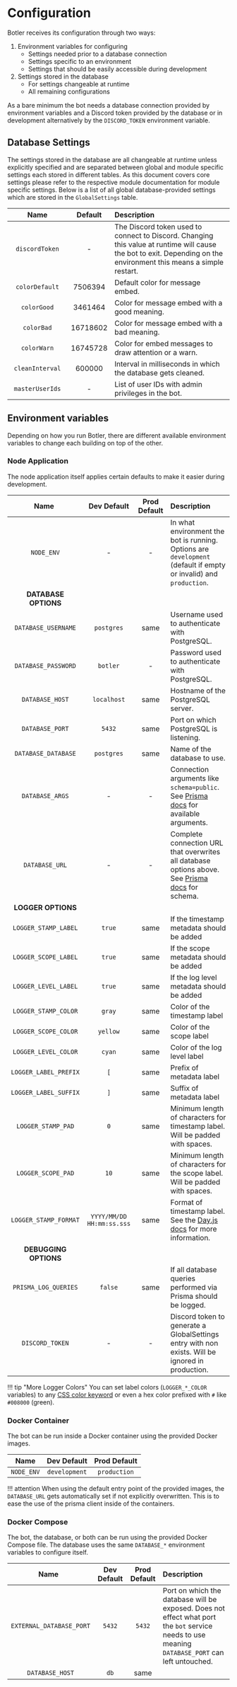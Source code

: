 # Configuration

Botler receives its configuration through two ways:

1. Environment variables for configuring
    - Settings needed prior to a database connection
    - Settings specific to an environment
    - Settings that should be easily accessible during development
2. Settings stored in the database
    - For settings changeable at runtime
    - All remaining configurations

As a bare minimum the bot needs a database connection provided by environment variables and a Discord token provided by the database or in development alternatively by the `DISCORD_TOKEN` environment variable.

## Database Settings

The settings stored in the database are all changeable at runtime unless explicitly specified and are separated between global and module specific settings each stored in different tables. As this document covers core settings please refer to the respective module documentation for module specific settings. Below is a list of all global database-provided settings which are stored in the `GlobalSettings` table.

| <div style="width:120px">Name</div> | Default  | Description                                                                                                                                                        |
| :---------------------------------: | :------: | :----------------------------------------------------------------------------------------------------------------------------------------------------------------- |
|           `discordToken`            |    -     | The Discord token used to connect to Discord. Changing this value at runtime will cause the bot to exit. Depending on the environment this means a simple restart. |
|           `colorDefault`            | 7506394  | Default color for message embed.                                                                                                                                   |
|             `colorGood`             | 3461464  | Color for message embed with a good meaning.                                                                                                                       |
|             `colorBad`              | 16718602 | Color for message embed with a bad meaning.                                                                                                                        |
|             `colorWarn`             | 16745728 | Color for embed messages to draw attention or a warn.                                                                                                              |
|           `cleanInterval`           |  600000  | Interval in milliseconds in which the database gets cleaned.                                                                                                       |
|           `masterUserIds`           |    -     | List of user IDs with admin privileges in the bot.                                                                                                                 |

## Environment variables

Depending on how you run Botler, there are different available environment variables to change each building on top of the other.

### Node Application

The node application itself applies certain defaults to make it easier during development.

| <div style="width:150px">Name</div> |        Dev Default        | Prod Default | Description                                                                                                                                                                          |
| :---------------------------------: | :-----------------------: | :----------: | :----------------------------------------------------------------------------------------------------------------------------------------------------------------------------------- |
|             `NODE_ENV`              |             -             |      -       | In what environment the bot is running. Options are `development` (default if empty or invalid) and `production`.                                                                    |
|        **DATABASE OPTIONS**         |
|         `DATABASE_USERNAME`         |        `postgres`         |     same     | Username used to authenticate with PostgreSQL.                                                                                                                                       |
|         `DATABASE_PASSWORD`         |         `botler`          |      -       | Password used to authenticate with PostgreSQL.                                                                                                                                       |
|           `DATABASE_HOST`           |        `localhost`        |     same     | Hostname of the PostgreSQL server.                                                                                                                                                   |
|           `DATABASE_PORT`           |          `5432`           |     same     | Port on which PostgreSQL is listening.                                                                                                                                               |
|         `DATABASE_DATABASE`         |        `postgres`         |     same     | Name of the database to use.                                                                                                                                                         |
|           `DATABASE_ARGS`           |             -             |      -       | Connection arguments like `schema=public`. See [Prisma docs](https://www.prisma.io/docs/concepts/database-connectors/postgresql#arguments) for available arguments.                  |
|           `DATABASE_URL`            |             -             |      -       | Complete connection URL that overwrites all database options above. See [Prisma docs](https://www.prisma.io/docs/concepts/database-connectors/postgresql#connection-url) for schema. |
|         **LOGGER OPTIONS**          |
|        `LOGGER_STAMP_LABEL`         |          `true`           |     same     | If the timestamp metadata should be added                                                                                                                                            |
|        `LOGGER_SCOPE_LABEL`         |          `true`           |     same     | If the scope metadata should be added                                                                                                                                                |
|        `LOGGER_LEVEL_LABEL`         |          `true`           |     same     | If the log level metadata should be added                                                                                                                                            |
|        `LOGGER_STAMP_COLOR`         |          `gray`           |     same     | Color of the timestamp label                                                                                                                                                         |
|        `LOGGER_SCOPE_COLOR`         |         `yellow`          |     same     | Color of the scope label                                                                                                                                                             |
|        `LOGGER_LEVEL_COLOR`         |          `cyan`           |     same     | Color of the log level label                                                                                                                                                         |
|        `LOGGER_LABEL_PREFIX`        |            `[`            |     same     | Prefix of metadata label                                                                                                                                                             |
|        `LOGGER_LABEL_SUFFIX`        |            `]`            |     same     | Suffix of metadata label                                                                                                                                                             |
|         `LOGGER_STAMP_PAD`          |            `0`            |     same     | Minimum length of characters for timestamp label. Will be padded with spaces.                                                                                                        |
|         `LOGGER_SCOPE_PAD`          |           `10`            |     same     | Minimum length of characters for the scope label. Will be padded with spaces.                                                                                                        |
|        `LOGGER_STAMP_FORMAT`        | `YYYY/MM/DD HH:mm:ss.sss` |     same     | Format of timestamp label. See the [Day.js docs](https://day.js.org/docs/en/display/format) for more information.                                                                    |
|        **DEBUGGING OPTIONS**        |
|        `PRISMA_LOG_QUERIES`         |          `false`          |     same     | If all database queries performed via Prisma should be logged.                                                                                                                       |
|           `DISCORD_TOKEN`           |             -             |      -       | Discord token to generate a GlobalSettings entry with non exists. Will be ignored in production.                                                                                     |

!!! tip "More Logger Colors"
    You can set label colors (`LOGGER_*_COLOR` variables) to any [CSS color keyword](https://www.w3.org/wiki/CSS/Properties/color/keywords)
    or even a hex color prefixed with `#` like `#008000` (green).

### Docker Container

The bot can be run inside a Docker container using the provided Docker images.

|    Name    |  Dev Default  | Prod Default |
| :--------: | :-----------: | :----------: |
| `NODE_ENV` | `development` | `production` |

!!! attention
    When using the default entry point of the provided images, the `DATABASE_URL` gets automatically set if not explicitly overwritten. This is to ease the use of the prisma client inside of the containers.

### Docker Compose

The bot, the database, or both can be run using the provided Docker Compose file. The database uses the same `DATABASE_*` environment variables to configure itself.

| <div style="width:170px">Name</div> | Dev Default | Prod Default | Description                                                                                                                                      |
| :---------------------------------: | :---------: | :----------: | :----------------------------------------------------------------------------------------------------------------------------------------------- |
|      `EXTERNAL_DATABASE_PORT`       |   `5432`    |    `5432`    | Port on which the database will be exposed. Does not effect what port the `bot` service needs to use meaning `DATABASE_PORT` can left untouched. |
|           `DATABASE_HOST`           |    `db`     |     same     |
